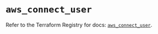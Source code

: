 # `aws_connect_user`

Refer to the Terraform Registry for docs: [`aws_connect_user`](https://registry.terraform.io/providers/hashicorp/aws/5.44.0/docs/resources/connect_user).
